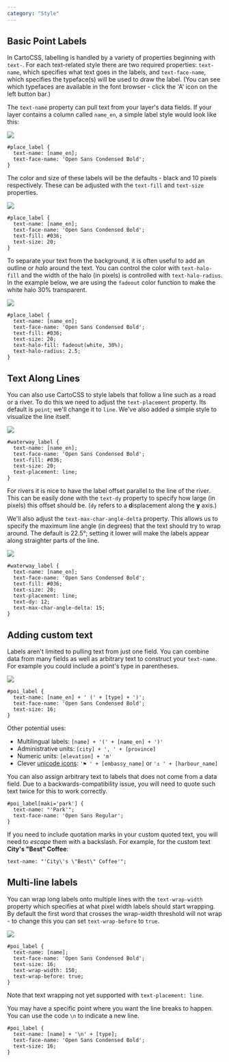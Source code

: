 ```yaml
---
category: "Style"
---
```


## Basic Point Labels

In CartoCSS, labelling is handled by a variety of properties beginning with `text-`. For each text-related style there are two required properties: `text-name`, which specifies what text goes in the labels, and `text-face-name`, which specifies the typeface(s) will be used to draw the label. (You can see which typefaces are available in the font browser - click the 'A' icon on the left button bar.)

The `text-name` property can pull text from your layer's data fields. If your layer contains a column called `name_en`, a simple label style would look like this:

![](https://cloud.githubusercontent.com/assets/126952/3881477/0145a420-218e-11e4-8961-23c6d57df53b.png)

    #place_label {
      text-name: [name_en];
      text-face-name: 'Open Sans Condensed Bold';
    }

The color and size of these labels will be the defaults - black and 10 pixels respectively. These can be adjusted with the `text-fill` and `text-size` properties.

![](https://cloud.githubusercontent.com/assets/126952/3881475/013ef2b0-218e-11e4-8f46-b578843e2092.png)

    #place_label {
      text-name: [name_en];
      text-face-name: 'Open Sans Condensed Bold';
      text-fill: #036;
      text-size: 20;
    }

To separate your text from the background, it is often useful to add an outline or _halo_ around the text. You can control the color with `text-halo-fill` and the width of the halo (in pixels) is controlled with `text-halo-radius`. In the example below, we are using the `fadeout` color function to make the white halo 30% transparent.

![](https://cloud.githubusercontent.com/assets/126952/3881476/014304f4-218e-11e4-9690-792b142c66fd.png)

    #place_label {
      text-name: [name_en];
      text-face-name: 'Open Sans Condensed Bold';
      text-fill: #036;
      text-size: 20;
      text-halo-fill: fadeout(white, 30%);
      text-halo-radius: 2.5;
    }

## Text Along Lines

You can also use CartoCSS to style labels that follow a line such as a road or a river. To do this we need to adjust the `text-placement` property. Its default is `point`; we'll change it to `line`. We've also added a simple style to visualize the line itself.

![](https://cloud.githubusercontent.com/assets/126952/3881773/9f47f6c6-2190-11e4-9d53-f49a687147cb.png)

    #waterway_label {
      text-name: [name_en];
      text-face-name: 'Open Sans Condensed Bold';
      text-fill: #036;
      text-size: 20;
      text-placement: line;
    }

For rivers it is nice to have the label offset parallel to the line of the river. This can be easily done with the `text-dy` property to specify how large (in pixels) this offset should be. (`dy` refers to a <b>d</b>isplacement along the __y__ axis.)

We'll also adjust the `text-max-char-angle-delta` property. This allows us to specify the maximum line angle (in degrees) that the text should try to wrap around. The default is 22.5°; setting it lower will make the labels appear along straighter parts of the line.

![](https://cloud.githubusercontent.com/assets/126952/3881774/9f4851e8-2190-11e4-8c86-cbdba0276f13.png)

    #waterway_label {
      text-name: [name_en];
      text-face-name: 'Open Sans Condensed Bold';
      text-fill: #036;
      text-size: 20;
      text-placement: line;
      text-dy: 12;
      text-max-char-angle-delta: 15;
    }

## Adding custom text

Labels aren't limited to pulling text from just one field. You can combine data from many fields as well as arbitrary text to construct your `text-name`. For example you could include a point's type in parentheses.

![](https://cloud.githubusercontent.com/assets/126952/3882373/597ad9f0-2196-11e4-9cbf-1977422cf312.png)

    #poi_label {
      text-name: [name_en] + ' (' + [type] + ')';
      text-face-name: 'Open Sans Condensed Bold';
      text-size: 16;
    }

Other potential uses:

- Multilingual labels: `[name] + '(' + [name_en] + ')'`
- Administrative units: `[city] + ', ' + [province]`
- Numeric units: `[elevation] + 'm'`
- Clever [unicode icons](http://copypastecharacter.com/symbols): `'⚑ ' + [embassy_name]` or `'⚓ ' + [harbour_name]`

You can also assign arbitrary text to labels that does not come from a data field. Due to a backwards-compatibility issue, you will need to quote such text twice for this to work correctly.

    #poi_label[maki='park'] {
      text-name: "'Park'";
      text-face-name: 'Open Sans Regular';
    }

If you need to include quotation marks in your custom quoted text, you will need to *escape* them with a backslash. For example, for the custom text **City's "Best" Coffee**:

    text-name: "'City\'s \"Best\" Coffee'";

## Multi-line labels

You can wrap long labels onto multiple lines with the `text-wrap-width` property which specifies at what pixel width labels should start wrapping. By default the first word that crosses the wrap-width threshold will not wrap - to change this you can set `text-wrap-before` to `true`.

![](https://cloud.githubusercontent.com/assets/126952/3882901/a1ccfc06-219b-11e4-8545-4fd89239e144.png)

    #poi_label {
      text-name: [name];
      text-face-name: 'Open Sans Condensed Bold';
      text-size: 16;
      text-wrap-width: 150;
      text-wrap-before: true;
    }

Note that text wrapping not yet supported with `text-placement: line`.

You may have a specific point where you want the line breaks to happen. You can use the code `\n` to indicate a new line.

    #poi_label {
      text-name: [name] + '\n' + [type];
      text-face-name: 'Open Sans Condensed Bold';
      text-size: 16;
    }
